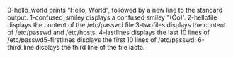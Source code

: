 0-hello_world prints “Hello, World”, followed by a new line to the standard output.
1-confused_smiley displays a confused smiley "(Ôo)'.
2-hellofile displays  the content of the /etc/passwd file.3-twofiles displays the content of /etc/passwd and /etc/hosts.
4-lastlines displays the last 10 lines of /etc/passwd5-firstlines displays the first 10 lines of /etc/passwd.
6-third_line displays the third line of the file iacta.